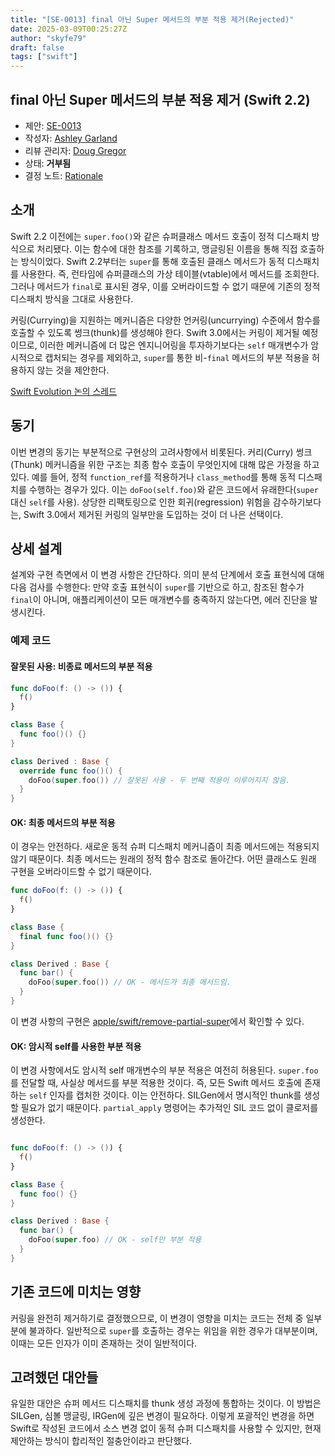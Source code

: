 ```yaml
---
title: "[SE-0013] final 아닌 Super 메서드의 부분 적용 제거(Rejected)"
date: 2025-03-09T00:25:27Z
author: "skyfe79"
draft: false
tags: ["swift"]
---
```


## final 아닌 Super 메서드의 부분 적용 제거 (Swift 2.2)

* 제안: [SE-0013](0013-remove-partial-application-super.md)
* 작성자: [Ashley Garland](https://github.com/bitjammer)
* 리뷰 관리자: [Doug Gregor](https://github.com/DougGregor)
* 상태: **거부됨**
* 결정 노트: [Rationale](https://forums.swift.org/t/rejected-se-0013-remove-partial-application-of-non-final-super-methods/1157)


## 소개

Swift 2.2 이전에는 `super.foo()`와 같은 슈퍼클래스 메서드 호출이 정적 디스패치 방식으로 처리됐다. 이는 함수에 대한 참조를 기록하고, 맹글링된 이름을 통해 직접 호출하는 방식이었다. Swift 2.2부터는 `super`를 통해 호출된 클래스 메서드가 동적 디스패치를 사용한다. 즉, 런타임에 슈퍼클래스의 가상 테이블(vtable)에서 메서드를 조회한다. 그러나 메서드가 `final`로 표시된 경우, 이를 오버라이드할 수 없기 때문에 기존의 정적 디스패치 방식을 그대로 사용한다.

커링(Currying)을 지원하는 메커니즘은 다양한 언커링(uncurrying) 수준에서 함수를 호출할 수 있도록 썽크(thunk)를 생성해야 한다. Swift 3.0에서는 커링이 제거될 예정이므로, 이러한 메커니즘에 더 많은 엔지니어링을 투자하기보다는 `self` 매개변수가 암시적으로 캡처되는 경우를 제외하고, `super`를 통한 비-`final` 메서드의 부분 적용을 허용하지 않는 것을 제안한다.

[Swift Evolution 논의 스레드](https://forums.swift.org/t/swift-2-2-removing-partial-application-of-super-method-calls/264)


## 동기

이번 변경의 동기는 부분적으로 구현상의 고려사항에서 비롯된다. 커리(Curry) 썽크(Thunk) 메커니즘을 위한 구조는 최종 함수 호출이 무엇인지에 대해 많은 가정을 하고 있다. 예를 들어, 정적 `function_ref`를 적용하거나 `class_method`를 통해 동적 디스패치를 수행하는 경우가 있다. 이는 `doFoo(self.foo)`와 같은 코드에서 유래한다(`super` 대신 `self`를 사용). 상당한 리팩토링으로 인한 회귀(regression) 위험을 감수하기보다는, Swift 3.0에서 제거된 커링의 일부만을 도입하는 것이 더 나은 선택이다.


## 상세 설계

설계와 구현 측면에서 이 변경 사항은 간단하다. 의미 분석 단계에서 호출 표현식에 대해 다음 검사를 수행한다: 만약 호출 표현식이 `super`를 기반으로 하고, 참조된 함수가 `final`이 아니며, 애플리케이션이 모든 매개변수를 충족하지 않는다면, 에러 진단을 발생시킨다.


### 예제 코드

#### 잘못된 사용: 비종료 메서드의 부분 적용

```swift
func doFoo(f: () -> ()) {
  f()
}

class Base {
  func foo()() {}
}

class Derived : Base {
  override func foo()() {
    doFoo(super.foo()) // 잘못된 사용 - 두 번째 적용이 이루어지지 않음.
  }
}
```


#### OK: 최종 메서드의 부분 적용

이 경우는 안전하다. 새로운 동적 슈퍼 디스패치 메커니즘이 최종 메서드에는 적용되지 않기 때문이다. 최종 메서드는 원래의 정적 함수 참조로 돌아간다. 어떤 클래스도 원래 구현을 오버라이드할 수 없기 때문이다.

```swift
func doFoo(f: () -> ()) {
  f()
}

class Base {
  final func foo()() {}
}

class Derived : Base {
  func bar() {
    doFoo(super.foo()) // OK - 메서드가 최종 메서드임.
  }
}
```

이 변경 사항의 구현은 [apple/swift/remove-partial-super]에서 확인할 수 있다.


#### OK: 암시적 self를 사용한 부분 적용

이 변경 사항에서도 암시적 self 매개변수의 부분 적용은 여전히 허용된다. `super.foo`를 전달할 때, 사실상 메서드를 부분 적용한 것이다. 즉, 모든 Swift 메서드 호출에 존재하는 `self` 인자를 캡처한 것이다. 이는 안전하다. SILGen에서 명시적인 thunk를 생성할 필요가 없기 때문이다. `partial_apply` 명령어는 추가적인 SIL 코드 없이 클로저를 생성한다.

```swift

func doFoo(f: () -> ()) {
  f()
}

class Base {
  func foo() {}
}

class Derived : Base {
  func bar() {
    doFoo(super.foo) // OK - self만 부분 적용
  }
}
```


## 기존 코드에 미치는 영향

커링을 완전히 제거하기로 결정했으므로, 이 변경이 영향을 미치는 코드는 전체 중 일부분에 불과하다. 일반적으로 `super`를 호출하는 경우는 위임을 위한 경우가 대부분이며, 이때는 모든 인자가 이미 존재하는 것이 일반적이다.


## 고려했던 대안들

유일한 대안은 슈퍼 메서드 디스패치를 thunk 생성 과정에 통합하는 것이다. 이 방법은 SILGen, 심볼 맹글링, IRGen에 깊은 변경이 필요하다. 이렇게 포괄적인 변경을 하면 Swift로 작성된 코드에서 소스 변경 없이 동적 슈퍼 디스패치를 사용할 수 있지만, 현재 제안하는 방식이 합리적인 절충안이라고 판단했다.

[apple/swift/remove-partial-super]: https://github.com/apple/swift/tree/remove-partial-super




